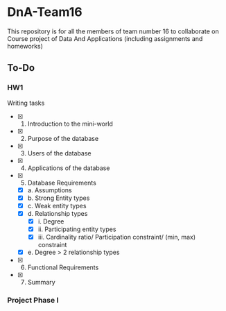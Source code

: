 # DnA-Team16
This repository is for all the members of team number 16 to collaborate on Course project of Data And Applications (including assignments and homeworks)

## To-Do
### HW1
Writing tasks
- [x] 1. Introduction to the mini-world 
- [x] 2. Purpose of the database
- [x] 3. Users of the database
- [x] 4. Applications of the database 
- [x] 5. Database Requirements
  - [x] a. Assumptions
  - [x] b. Strong Entity types
  - [x] c. Weak entity types
  - [x] d. Relationship types
    - [x] i. Degree
    - [x] ii. Participating entity types
    - [x] iii. Cardinality ratio/ Participation constraint/ (min, max) constraint
  - [x] e. Degree > 2 relationship types
- [x] 6. Functional Requirements
- [x] 7. Summary

### Project Phase I